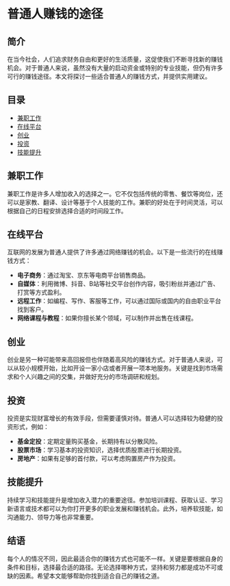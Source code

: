 # 普通人赚钱的途径

## 简介
在当今社会，人们追求财务自由和更好的生活质量，这促使我们不断寻找新的赚钱机会。对于普通人来说，虽然没有大量的启动资金或特别的专业技能，但仍有许多可行的赚钱途径。本文将探讨一些适合普通人的赚钱方式，并提供实用建议。

## 目录
- [兼职工作](#兼职工作)
- [在线平台](#在线平台)
- [创业](#创业)
- [投资](#投资)
- [技能提升](#技能提升)

## 兼职工作
兼职工作是许多人增加收入的选择之一。它不仅包括传统的零售、餐饮等岗位，还可以是家教、翻译、设计等基于个人技能的工作。兼职的好处在于时间灵活，可以根据自己的日程安排选择合适的时间段工作。

## 在线平台
互联网的发展为普通人提供了许多通过网络赚钱的机会。以下是一些流行的在线赚钱方式：

- **电子商务**：通过淘宝、京东等电商平台销售商品。
- **自媒体**：利用微博、抖音、B站等社交平台创作内容，吸引粉丝并通过广告、打赏等方式盈利。
- **远程工作**：如编程、写作、客服等工作，可以通过国际或国内的自由职业平台找到客户。
- **网络课程与教程**：如果你擅长某个领域，可以制作并出售在线课程。

## 创业
创业是另一种可能带来高回报但也伴随着高风险的赚钱方式。对于普通人来说，可以从较小规模开始，比如开设一家小店或者开展一项本地服务。关键是找到市场需求和个人兴趣之间的交集，并做好充分的市场调研和规划。

## 投资
投资是实现财富增长的有效手段，但需要谨慎对待。普通人可以选择较为稳健的投资形式，例如：

- **基金定投**：定期定量购买基金，长期持有以分散风险。
- **股票市场**：学习基本的投资知识，选择优质股票进行长期投资。
- **房地产**：如果有足够的首付款，可以考虑购置房产作为投资。

## 技能提升
持续学习和技能提升是增加收入潜力的重要途径。参加培训课程、获取认证、学习新语言或技术都可以为你打开更多的职业发展和赚钱机会。此外，培养软技能，如沟通能力、领导力等也非常重要。

## 结语
每个人的情况不同，因此最适合你的赚钱方式也可能不一样。关键是要根据自身的条件和目标，选择最合适的路径。无论选择哪种方式，坚持和努力都是成功不可或缺的因素。希望本文能够帮助你找到适合自己的赚钱之道。